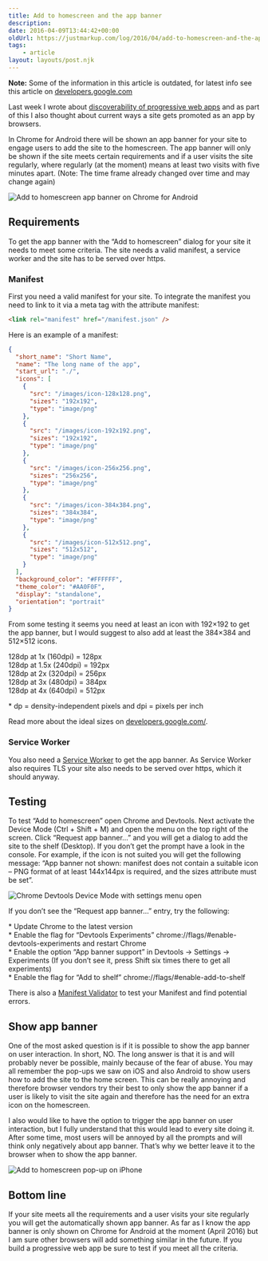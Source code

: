 ```yaml
---
title: Add to homescreen and the app banner
description: 
date: 2016-04-09T13:44:42+00:00
oldUrl: https://justmarkup.com/log/2016/04/add-to-homescreen-and-the-app-banner/
tags:
    - article
layout: layouts/post.njk
---
```


**Note:** Some of the information in this article is outdated, for latest info see this article on [developers.google.com](https://developers.google.com/web/fundamentals/engage-and-retain/app-install-banners/?hl=en)

Last week I wrote about [discoverability of progressive web apps](https://justmarkup.com/log/2016/04/discoverability-or-progressive-web-apps/) and as part of this I also thought about current ways a site gets promoted as an app by browsers.

In Chrome for Android there will be shown an app banner for your site to engage users to add the site to the homescreen. The app banner will only be shown if the site meets certain requirements and if a user visits the site regularly, where regularly (at the moment) means at least two visits with five minutes apart. (Note: The time frame already changed over time and may change again)

![Add to homescreen app banner on Chrome for Android](https://justmarkup.com/log/wp-content/uploads/2016/04/Screenshot_20160409-141309.png)

Requirements
------------

To get the app banner with the “Add to homescreen” dialog for your site it needs to meet some criteria. The site needs a valid manifest, a service worker and the site has to be served over https.

### Manifest

First you need a valid manifest for your site. To integrate the manifest you need to link to it via a meta tag with the attribute manifest:

``` html
<link rel="manifest" href="/manifest.json" />
```

Here is an example of a manifest:

``` json
{
  "short_name": "Short Name",
  "name": "The long name of the app",
  "start_url": "./",
  "icons": [
    {
      "src": "/images/icon-128x128.png",
      "sizes": "192x192",
      "type": "image/png"
    },
    {
      "src": "/images/icon-192x192.png",
      "sizes": "192x192",
      "type": "image/png"
    },
    {  
      "src": "/images/icon-256x256.png",  
      "sizes": "256x256",  
      "type": "image/png"  
    }, 
    {
      "src": "/images/icon-384x384.png",
      "sizes": "384x384",
      "type": "image/png"
    },
    {
      "src": "/images/icon-512x512.png",
      "sizes": "512x512",
      "type": "image/png"
    }
  ],
  "background_color": "#FFFFFF",
  "theme_color": "#AA0F0F",
  "display": "standalone",
  "orientation": "portrait"
}
```

From some testing it seems you need at least an icon with 192×192 to get the app banner, but I would suggest to also add at least the 384×384 and 512×512 icons.

128dp at 1x (160dpi) = 128px  
128dp at 1.5x (240dpi) = 192px  
128dp at 2x (320dpi) = 256px  
128dp at 3x (480dpi) = 384px  
128dp at 4x (640dpi) = 512px

\* dp = density-independent pixels and dpi = pixels per inch

Read more about the ideal sizes on [developers.google.com/](https://developers.google.com/web/updates/2015/10/splashscreen).

### Service Worker

You also need a [Service Worker](https://github.com/slightlyoff/ServiceWorker) to get the app banner. As Service Worker also requires TLS your site also needs to be served over https, which it should anyway.

Testing
-------

To test “Add to homescreen” open Chrome and Devtools. Next activate the Device Mode (Ctrl + Shift + M) and open the menu on the top right of the screen. Click “Request app banner…” and you will get a dialog to add the site to the shelf (Desktop). If you don’t get the prompt have a look in the console. For example, if the icon is not suited you will get the following message: “App banner not shown: manifest does not contain a suitable icon – PNG format of at least 144x144px is required, and the sizes attribute must be set”.

![Chrome Devtools Device Mode with settings menu open](https://justmarkup.com/log/wp-content/uploads/2016/04/Bildschirmfoto-vom-2016-04-09-142551.png)

If you don’t see the “Request app banner…” entry, try the following:

\* Update Chrome to the latest version  
\* Enable the flag for “Devtools Experiments” chrome://flags/#enable-devtools-experiments and restart Chrome  
\* Enable the option “App banner support” in Devtools -> Settings -> Experiments (If you don’t see it, press Shift six times there to get all experiments)  
\* Enable the flag for “Add to shelf” chrome://flags/#enable-add-to-shelf

There is also a [Manifest Validator](https://manifest-validator.appspot.com/) to test your Manifest and find potential errors.

Show app banner
---------------

One of the most asked question is if it is possible to show the app banner on user interaction. In short, NO. The long answer is that it is and will probably never be possible, mainly because of the fear of abuse. You may all remember the pop-ups we saw on iOS and also Android to show users how to add the site to the home screen. This can be really annoying and therefore browser vendors try their best to only show the app banner if a user is likely to visit the site again and therefore has the need for an extra icon on the homescreen.

I also would like to have the option to trigger the app banner on user interaction, but I fully understand that this would lead to every site doing it. After some time, most users will be annoyed by all the prompts and will think only negatively about app banner. That’s why we better leave it to the browser when to show the app banner.

![Add to homescreen pop-up on iPhone](https://justmarkup.com/log/wp-content/uploads/2016/04/add2home-screen.jpeg)

Bottom line
-----------

If your site meets all the requirements and a user visits your site regularly you will get the automatically shown app banner. As far as I know the app banner is only shown on Chrome for Android at the moment (April 2016) but I am sure other browsers will add something similar in the future. If you build a progressive web app be sure to test if you meet all the criteria.